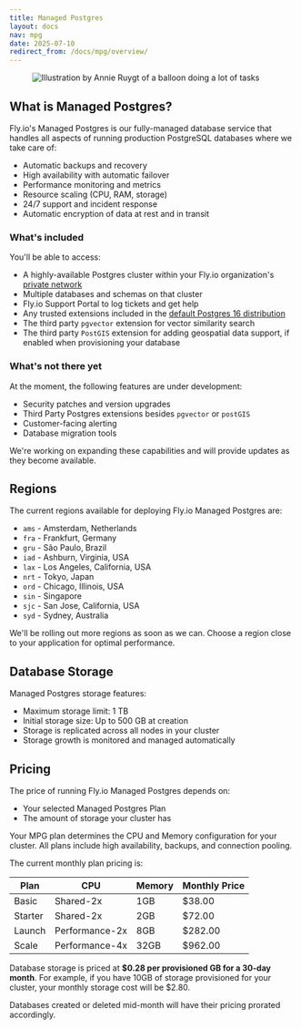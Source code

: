 ```yaml
---
title: Managed Postgres
layout: docs
nav: mpg
date: 2025-07-10
redirect_from: /docs/mpg/overview/
---
```


<figure class="flex justify-center">
  <img src="/static/images/Managed_Postgres.png" alt="Illustration by Annie Ruygt of a balloon doing a lot of tasks" class="w-full max-w-lg mx-auto">
</figure>

## What is Managed Postgres?

Fly.io's Managed Postgres is our fully-managed database service that handles all aspects of running production PostgreSQL databases where we take care of:

- Automatic backups and recovery
- High availability with automatic failover
- Performance monitoring and metrics
- Resource scaling (CPU, RAM, storage)
- 24/7 support and incident response
- Automatic encryption of data at rest and in transit

### What's included

You'll be able to access:

- A highly-available Postgres cluster within your Fly.io organization's [private network](/docs/networking/private-networking/)
- Multiple databases and schemas on that cluster
- Fly.io Support Portal to log tickets and get help
- Any trusted extensions included in the [default Postgres 16 distribution](https://www.postgresql.org/docs/16/contrib.html)
- The third party `pgvector` extension for vector similarity search
- The third party `PostGIS` extension for adding geospatial data support, if enabled when provisioning your database

### What's not there yet

At the moment, the following features are under development:

- Security patches and version upgrades
- Third Party Postgres extensions besides `pgvector` or `postGIS`
- Customer-facing alerting
- Database migration tools

We're working on expanding these capabilities and will provide updates as they become available.

## Regions

The current regions available for deploying Fly.io Managed Postgres are:

- `ams` - Amsterdam, Netherlands
- `fra` - Frankfurt, Germany
- `gru` - São Paulo, Brazil
- `iad` - Ashburn, Virginia, USA
- `lax` - Los Angeles, California, USA
- `nrt` - Tokyo, Japan
- `ord` - Chicago, Illinois, USA
- `sin` - Singapore
- `sjc` - San Jose, California, USA
- `syd` - Sydney, Australia

We'll be rolling out more regions as soon as we can. Choose a region close to your application for optimal performance.

## Database Storage

Managed Postgres storage features:

- Maximum storage limit: 1 TB
- Initial storage size: Up to 500 GB at creation
- Storage is replicated across all nodes in your cluster
- Storage growth is monitored and managed automatically

## Pricing

The price of running Fly.io Managed Postgres depends on:

- Your selected Managed Postgres Plan
- The amount of storage your cluster has

Your MPG plan determines the CPU and Memory configuration for your cluster. All plans include high availability, backups, and connection pooling.

The current monthly plan pricing is:

| Plan | CPU | Memory | Monthly Price |
| --- | --- | --- | --- |
| Basic | Shared-2x | 1GB | $38.00 |
| Starter | Shared-2x | 2GB | $72.00|
| Launch | Performance-2x| 8GB | $282.00 |
| Scale | Performance-4x | 32GB | $962.00 |

Database storage is priced at **$0.28 per provisioned GB for a 30-day month**. For example, if you have 10GB of storage provisioned for your cluster, your monthly storage cost will be $2.80.

Databases created or deleted mid-month will have their pricing prorated accordingly.
